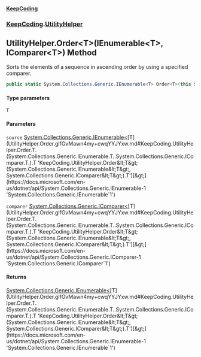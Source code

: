 #### [KeepCoding](index.md 'index')
### [KeepCoding](KeepCoding.md 'KeepCoding').[UtilityHelper](UtilityHelper.md 'KeepCoding.UtilityHelper')
## UtilityHelper.Order&lt;T&gt;(IEnumerable&lt;T&gt;, IComparer&lt;T&gt;) Method
Sorts the elements of a sequence in ascending order by using a specified comparer.
```csharp
public static System.Collections.Generic.IEnumerable<T> Order<T>(this System.Collections.Generic.IEnumerable<T> source, System.Collections.Generic.IComparer<T> comparer);
```
#### Type parameters
<a name='KeepCoding.UtilityHelper.Order.T.(System.Collections.Generic.IEnumerable.T..System.Collections.Generic.IComparer.T.).T'></a>
`T`  
  
#### Parameters
<a name='KeepCoding.UtilityHelper.Order.T.(System.Collections.Generic.IEnumerable.T..System.Collections.Generic.IComparer.T.).source'></a>
`source` [System.Collections.Generic.IEnumerable&lt;](https://docs.microsoft.com/en-us/dotnet/api/System.Collections.Generic.IEnumerable-1 'System.Collections.Generic.IEnumerable`1')[T](UtilityHelper.Order.glfGvMawn4my+cwqYYJYxw.md#KeepCoding.UtilityHelper.Order.T.(System.Collections.Generic.IEnumerable.T..System.Collections.Generic.IComparer.T.).T 'KeepCoding.UtilityHelper.Order&lt;T&gt;(System.Collections.Generic.IEnumerable&lt;T&gt;, System.Collections.Generic.IComparer&lt;T&gt;).T')[&gt;](https://docs.microsoft.com/en-us/dotnet/api/System.Collections.Generic.IEnumerable-1 'System.Collections.Generic.IEnumerable`1')  
  
<a name='KeepCoding.UtilityHelper.Order.T.(System.Collections.Generic.IEnumerable.T..System.Collections.Generic.IComparer.T.).comparer'></a>
`comparer` [System.Collections.Generic.IComparer&lt;](https://docs.microsoft.com/en-us/dotnet/api/System.Collections.Generic.IComparer-1 'System.Collections.Generic.IComparer`1')[T](UtilityHelper.Order.glfGvMawn4my+cwqYYJYxw.md#KeepCoding.UtilityHelper.Order.T.(System.Collections.Generic.IEnumerable.T..System.Collections.Generic.IComparer.T.).T 'KeepCoding.UtilityHelper.Order&lt;T&gt;(System.Collections.Generic.IEnumerable&lt;T&gt;, System.Collections.Generic.IComparer&lt;T&gt;).T')[&gt;](https://docs.microsoft.com/en-us/dotnet/api/System.Collections.Generic.IComparer-1 'System.Collections.Generic.IComparer`1')  
  
#### Returns
[System.Collections.Generic.IEnumerable&lt;](https://docs.microsoft.com/en-us/dotnet/api/System.Collections.Generic.IEnumerable-1 'System.Collections.Generic.IEnumerable`1')[T](UtilityHelper.Order.glfGvMawn4my+cwqYYJYxw.md#KeepCoding.UtilityHelper.Order.T.(System.Collections.Generic.IEnumerable.T..System.Collections.Generic.IComparer.T.).T 'KeepCoding.UtilityHelper.Order&lt;T&gt;(System.Collections.Generic.IEnumerable&lt;T&gt;, System.Collections.Generic.IComparer&lt;T&gt;).T')[&gt;](https://docs.microsoft.com/en-us/dotnet/api/System.Collections.Generic.IEnumerable-1 'System.Collections.Generic.IEnumerable`1')  
